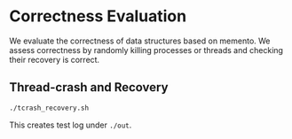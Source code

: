 # Correctness Evaluation

We evaluate the correctness of data structures based on memento. We assess correctness by randomly killing processes or threads and checking their recovery is correct.

## Thread-crash and Recovery

```bash
./tcrash_recovery.sh
```

This creates test log under `./out`.

